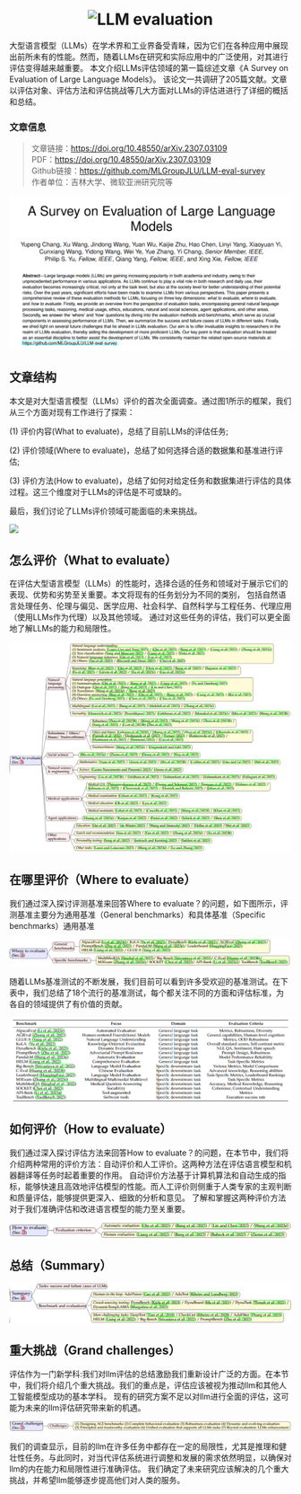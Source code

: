 <h1 align="center">
  <br>
  <img src="imgs/logo-llmeval.png" alt="LLM evaluation" width="500">
</h1>

大型语言模型（LLMs）在学术界和工业界备受青睐，因为它们在各种应用中展现出前所未有的性能。然而，随着LLMs在研究和实际应用中的广泛使用，对其进行评估变得越来越重要。
本文介绍LLMs评估领域的第一篇综述文章《A Survey on Evaluation of Large Language Models》。
该论文一共调研了205篇文献。文章以评估对象、评估方法和评估挑战等几大方面对LLMs的评估进进行了详细的概括和总结。

### 文章信息
> 文章链接：https://doi.org/10.48550/arXiv.2307.03109   
> PDF：https://doi.org/10.48550/arXiv.2307.03109                                                                                                                       
> Github链接：https://github.com/MLGroupJLU/LLM-eval-survey                                                                                                                  
> 作者单位：吉林大学、微软亚洲研究院等


![](imgs/abstract.png)

## 文章结构
本文是对大型语言模型（LLMs）评价的首次全面调查。通过图1所示的框架，我们从三个方面对现有工作进行了探索：

(1) 评价内容(What to evaluate)，总结了目前LLMs的评估任务;

(2) 评价领域(Where to evaluate)，总结了如何选择合适的数据集和基准进行评估;

(3) 评价方法(How to evaluate)，总结了如何对给定任务和数据集进行评估的具体过程。这三个维度对于LLMs的评估是不可或缺的。

最后，我们讨论了LLMs评价领域可能面临的未来挑战。


![](imgs/framework.png)

## 怎么评价（What to evaluate）
在评估大型语言模型（LLMs）的性能时，选择合适的任务和领域对于展示它们的表现、优势和劣势至关重要。本文将现有的任务划分为不同的类别，
包括自然语言处理任务、伦理与偏见、医学应用、社会科学、自然科学与工程任务、代理应用（使用LLMs作为代理）以及其他领域。
通过对这些任务的评估，我们可以更全面地了解LLMs的能力和局限性。

![](imgs/what.png)

## 在哪里评价（Where to evaluate）
我们通过深入探讨评测基准来回答Where to evaluate？的问题，如下图所示，评测基准主要分为通用基准（General benchmarks）和具体基准（Specific benchmarks）通用基准

![](imgs/where.png)

随着LLMs基准测试的不断发展，我们目前可以看到许多受欢迎的基准测试。在下表中，我们总结了18个流行的基准测试，每个都关注不同的方面和评估标准，为各自的领域提供了有价值的贡献。

![](imgs/tb-b.png)

## 如何评价（How to evaluate）
我们通过深入探讨评估方法来回答How to evaluate？的问题，在本节中，我们将介绍两种常用的评价方法：自动评价和人工评价。这两种方法在评估语言模型和机器翻译等任务时起着重要的作用。
自动评价方法基于计算机算法和自动生成的指标，能够快速且高效地评估模型的性能。而人工评价则侧重于人类专家的主观判断和质量评估，能够提供更深入、细致的分析和意见。
了解和掌握这两种评价方法对于我们准确评估和改进语言模型的能力至关重要。

![](imgs/how.png)

## 总结（Summary）

![](imgs/sum.png)


## 重大挑战（Grand challenges）
评估作为一门新学科:我们对llm评估的总结激励我们重新设计广泛的方面。在本节中，我们将介绍几个重大挑战。我们的重点是，评估应该被视为推动llm和其他人工智能模型成功的基本学科。
现有的研究方案不足以对llm进行全面的评估，这可能为未来的llm评估研究带来新的机遇。

![](imgs/chall.png)

我们的调查显示，目前的llm在许多任务中都存在一定的局限性，尤其是推理和健壮性任务。与此同时，对当代评估系统进行调整和发展的需求依然明显，以确保对llm的内在能力和局限性进行准确评估。
我们确定了未来研究应该解决的几个重大挑战，并希望llm能够逐步提高他们对人类的服务。


